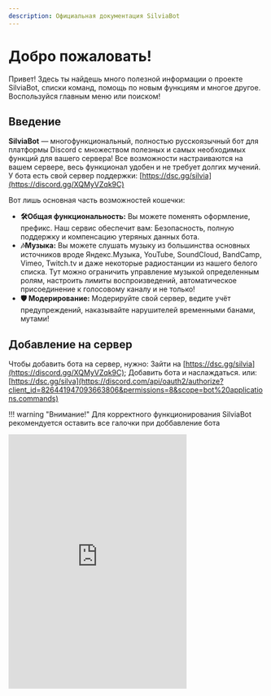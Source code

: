 ```yaml
---
description: Официальная документация SilviaBot
---
```


# Добро пожаловать!

Привет! Здесь ты найдешь много полезной информации о проекте SilviaBot, списки команд, помощь по новым функциям и многое другое. Воспользуйся главным меню или поиском!

## Введение

**SilviaBot** — многофункциональный, полностью русскоязычный бот для платформы Discord с множеством полезных и самых необходимых функций для вашего сервера! Все возможности настраиваются на вашем сервере, весь функционал удобен и не требует долгих мучений. У бота есть свой сервер поддержки: [https://dsc.gg/silvia](https://discord.gg/XQMyVZqk9C)

Вот лишь основная часть возможностей кошечки:
- **🛠️Общая функциональность:**
Вы можете поменять оформление, префикс. Наш сервис обеспечит вам: Безопасность, полную поддержку и компенсацию утеряных данных бота. 
- **🎶Музыка:**
Вы можете слушать музыку из большинства основных источников вроде Яндекс.Музыка, YouTube, SoundCloud, BandCamp, Vimeo, Twitch.tv и даже некоторые радиостанции из нашего белого списка. Тут можно ограничить управление музыкой определенным ролям, настроить лимиты воспроизведений, автоматическое присоединение к голосовому каналу и не только!
- **🛡️ Модерирование:**
Модерируйте свой сервер, ведите учёт предупреждений, наказывайте нарушителей временными банами, мутами!

## Добавление на сервер

Чтобы добавить бота на сервер, нужно:
Зайти на [https://dsc.gg/silvia](https://discord.gg/XQMyVZqk9C);
Добавить бота и наслаждаться.
или: [https://dsc.gg/silva](https://discord.com/api/oauth2/authorize?client_id=826441947093663806&permissions=8&scope=bot%20applications.commands)


!!! warning "Внимание!"
    Для корректного функционирования SilviaBot рекомендуется оставить все галочки при доббавление бота


<iframe class="print-site-plugin-ignore" src="https://discord.com/widget?id=695260593132666912&theme=dark" width="350" height="500" allowtransparency="true" frameborder="0" sandbox="allow-popups allow-popups-to-escape-sandbox allow-same-origin allow-scripts"></iframe>
